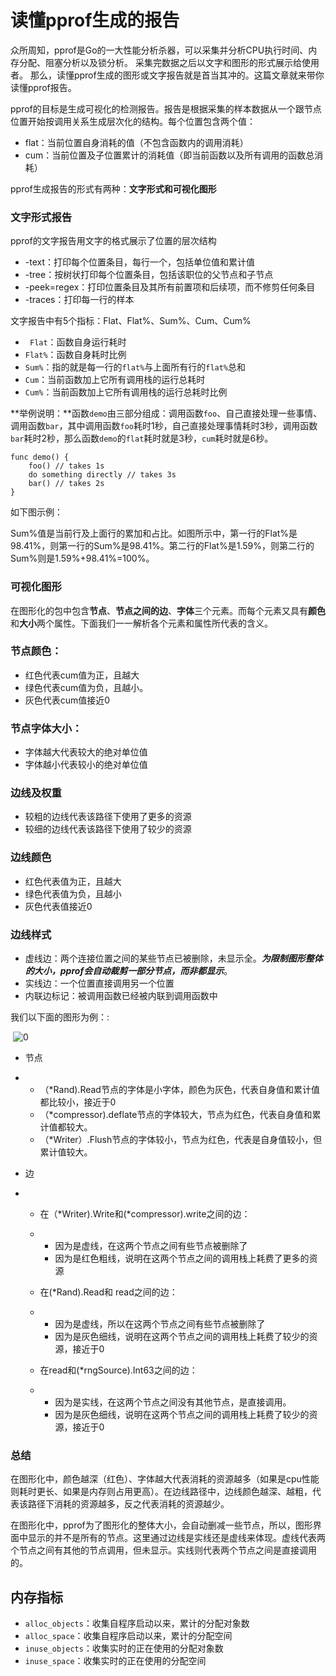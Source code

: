 # 读懂pprof生成的报告

众所周知，pprof是Go的一大性能分析杀器，可以采集并分析CPU执行时间、内存分配、阻塞分析以及锁分析。 采集完数据之后以文字和图形的形式展示给使用者。 那么，读懂pprof生成的图形或文字报告就是首当其冲的。这篇文章就来带你读懂pprof报告。

pprof的目标是生成可视化的检测报告。报告是根据采集的样本数据从一个跟节点位置开始按调用关系生成层次化的结构。每个位置包含两个值：

- flat：当前位置自身消耗的值（不包含函数内的调用消耗）
- cum：当前位置及子位置累计的消耗值（即当前函数以及所有调用的函数总消耗）

pprof生成报告的形式有两种：**文字形式和可视化图形**

### 文字形式报告

pprof的文字报告用文字的格式展示了位置的层次结构

- -text：打印每个位置条目，每行一个，包括单位值和累计值
- -tree：按树状打印每个位置条目，包括该职位的父节点和子节点
- -peek=regex：打印位置条目及其所有前置项和后续项，而不修剪任何条目
- -traces：打印每一行的样本

文字报告中有5个指标：Flat、Flat%、Sum%、Cum、Cum%

- ` Flat`：函数自身运行耗时
- `Flat%`：函数自身耗时比例
- `Sum%`：指的就是每一行的`flat%`与上面所有行的`flat%`总和
- `Cum`：当前函数加上它所有调用栈的运行总耗时
- `Cum%`：当前函数加上它所有调用栈的运行总耗时比例

**举例说明：**函数`demo`由三部分组成：调用函数`foo`、自己直接处理一些事情、调用函数`bar`，其中调用函数`foo`耗时1秒，自己直接处理事情耗时3秒，调用函数`bar`耗时2秒，那么函数`demo`的`flat`耗时就是3秒，`cum`耗时就是6秒。

```golang
func demo() {
    foo() // takes 1s
    do something directly // takes 3s
    bar() // takes 2s
}
```
如下图示例：

Sum%值是当前行及上面行的累加和占比。如图所示中，第一行的Flat%是98.41%，则第一行的Sum%是98.41%。第二行的Flat%是1.59%，则第二行的Sum%则是1.59%+98.41%=100%。

### 可视化图形

在图形化的包中包含**节点**、**节点之间的边**、**字体**三个元素。而每个元素又具有**颜色**和**大小**两个属性。下面我们一一解析各个元素和属性所代表的含义。

### 节点颜色：
- 红色代表cum值为正，且越大
- 绿色代表cum值为负，且越小。
- 灰色代表cum值接近0

### 节点字体大小：
- 字体越大代表较大的绝对单位值
- 字体越小代表较小的绝对单位值

### 边线及权重
- 较粗的边线代表该路径下使用了更多的资源
- 较细的边线代表该路径下使用了较少的资源

### 边线颜色
- 红色代表值为正，且越大
- 绿色代表值为负，且越小
- 灰色代表值接近0

### 边线样式
- 虚线边：两个连接位置之间的某些节点已被删除，未显示全。***为限制图形整体的大小，pprof会自动裁剪一部分节点，而非都显示***。
- 实线边：一个位置直接调用另一个位置
- 内联边标记：被调用函数已经被内联到调用函数中

我们以下面的图形为例：:

​    ![0](data:,)

- 节点

- - （*Rand).Read节点的字体是小字体，颜色为灰色，代表自身值和累计值都比较小，接近于0
  - （*compressor).deflate节点的字体较大，节点为红色，代表自身值和累计值都较大。
  - （*Writer）.Flush节点的字体较小，节点为红色，代表是自身值较小，但累计值较大。

- 边

- - 在（*Writer).Write和(*compressor).write之间的边：

  - - 因为是虚线，在这两个节点之间有些节点被删除了
    - 因为是红色粗线，说明在这两个节点之间的调用栈上耗费了更多的资源

  - 在(*Rand).Read和 read之间的边：

  - - 因为是虚线，所以在这两个节点之间有些节点被删除了
    - 因为是灰色细线，说明在这两个节点之间的调用栈上耗费了较少的资源，接近于0

  - 在read和(*rngSource).Int63之间的边：

  - - 因为是实线，在这两个节点之间没有其他节点，是直接调用。
    - 因为是灰色细线，说明在这两个节点之间的调用栈上耗费了较少的资源，接近于0

### 总结
在图形化中，颜色越深（红色）、字体越大代表消耗的资源越多（如果是cpu性能则耗时更长、如果是内存则占用更高）。在边线路径中，边线颜色越深、越粗，代表该路径下消耗的资源越多，反之代表消耗的资源越少。

在图形化中，pprof为了图形化的整体大小，会自动删减一些节点，所以，图形界面中显示的并不是所有的节点。这里通过边线是实线还是虚线来体现。虚线代表两个节点之间有其他的节点调用，但未显示。实线则代表两个节点之间是直接调用的。



## 内存指标

- `alloc_objects`：收集自程序启动以来，累计的分配对象数
- `alloc_space`：收集自程序启动以来，累计的分配空间
- `inuse_objects`：收集实时的正在使用的分配对象数
- `inuse_space`：收集实时的正在使用的分配空间

